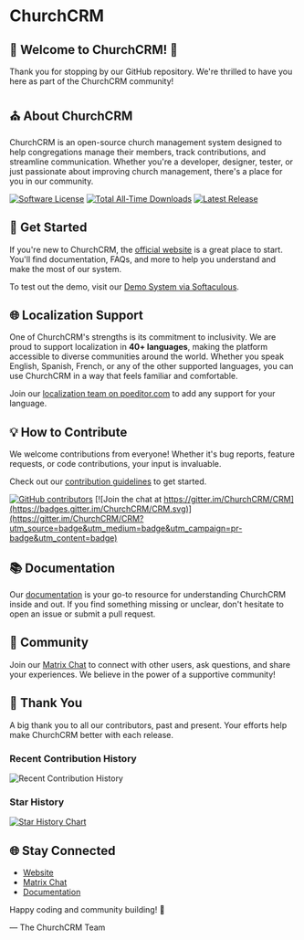 # ChurchCRM

## 🌟 **Welcome to ChurchCRM!** 🌟

Thank you for stopping by our GitHub repository. We're thrilled to have you here as part of the ChurchCRM community!

## ⛪️ About ChurchCRM

ChurchCRM is an open-source church management system designed to help congregations manage their members, track contributions, and streamline communication. Whether you're a developer, designer, tester, or just passionate about improving church management, there's a place for you in our community.

[![Software License](https://img.shields.io/badge/license-MIT-brightgreen.svg)](LICENSE)
[![Total All-Time Downloads](https://img.shields.io/github/downloads/churchcrm/crm/total.svg?label=Total%20All-Time%20Downloads)](https://github.com/ChurchCRM/CRM/releases)
[![Latest Release](https://img.shields.io/github/downloads/churchcrm/crm/latest/total.svg?label=Latest%20Release)](https://github.com/ChurchCRM/CRM/releases/latest)


## 🚀 Get Started

If you're new to ChurchCRM, the [official website](https://churchcrm.io/) is a great place to start. You'll find documentation, FAQs, and more to help you understand and make the most of our system.

To test out the demo, visit our [Demo System via Softaculous](https://softaculous.com/demos/churchcrm).

## 🌐 Localization Support

One of ChurchCRM's strengths is its commitment to inclusivity. We are proud to support localization in **40+ languages**, making the platform accessible to diverse communities around the world. Whether you speak English, Spanish, French, or any of the other supported languages, you can use ChurchCRM in a way that feels familiar and comfortable.

Join our [localization team on poeditor.com](https://poeditor.com/join/project/RABdnDSqAt) to add any support for your language.

## 💡 How to Contribute

We welcome contributions from everyone! Whether it's bug reports, feature requests, or code contributions, your input is invaluable.

Check out our [contribution guidelines](CONTRIBUTING.md) to get started.

[![GitHub contributors](https://img.shields.io/github/contributors/churchcrm/crm.svg)]()
[![Join the chat at https://gitter.im/ChurchCRM/CRM](https://badges.gitter.im/ChurchCRM/CRM.svg)](https://gitter.im/ChurchCRM/CRM?utm_source=badge&utm_medium=badge&utm_campaign=pr-badge&utm_content=badge)

## 📚 Documentation

Our [documentation](https://github.com/ChurchCRM/CRM/wiki) is your go-to resource for understanding ChurchCRM inside and out. If you find something missing or unclear, don't hesitate to open an issue or submit a pull request.

## 🤝 Community

Join our [Matrix Chat](https://gitter.im/ChurchCRM/CRM) to connect with other users, ask questions, and share your experiences. We believe in the power of a supportive community!

## 🙏 Thank You

A big thank you to all our contributors, past and present. Your efforts help make ChurchCRM better with each release.

### Recent Contribution History

![Recent Contribution History](https://repobeats.axiom.co/api/embed/923dc0771aee335863075abad3967d24b57f39d2.svg "Repobeats analytics image for ChurchCRM")


### Star History

[![Star History Chart](https://api.star-history.com/svg?repos=churchcrm/crm&type=Date)](https://star-history.com/#churchcrm/crm&Date)


## 🌐 Stay Connected

- [Website](https://churchcrm.io/)
- [Matrix Chat](https://gitter.im/ChurchCRM/CRM)
- [Documentation](https://github.com/ChurchCRM/ChurchCRM/wiki)

Happy coding and community building! 🎉

— The ChurchCRM Team
